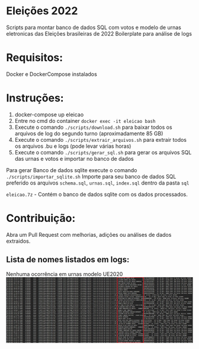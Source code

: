 # Eleições 2022

Scripts para montar banco de dados SQL com votos e modelo de urnas eletronicas das Eleições brasileiras de 2022
Boilerplate para análise de logs

# Requisitos:

Docker e DockerCompose instalados

# Instruções:

1. docker-compose up eleicao
2. Entre no cmd do container `docker exec -it eleicao bash`
3. Execute o comando `./scripts/download.sh` para baixar todos os arquivos de log do segundo turno (aproximadamente 85 GB)
4. Execute o comando `./scripts/extrair_arquivos.sh` para extrair todos os arquivos .bu e logs (pode levar várias horas)
5. Execute o comando `./scripts/gerar_sql.sh` para gerar os arquivos SQL das urnas e votos e importar no banco de dados

Para gerar Banco de dados sqlite execute o comando `./scripts/importar_sqlite.sh`
Importe para seu banco de dados SQL preferido os arquivos `schema.sql`, `urnas.sql`, `index.sql` dentro da pasta `sql`

`eleicao.7z` - Contém o banco de dados sqlite com os dados processados.

# Contribuição:

Abra um Pull Request com melhorias, adições ou análises de dados extraidos.

## Lista de nomes listados em logs:

Nenhuma ocorrência em urnas modelo UE2020
![alt text](assets/log_nomes.jpg "Lista de nomes achados nos logs")
